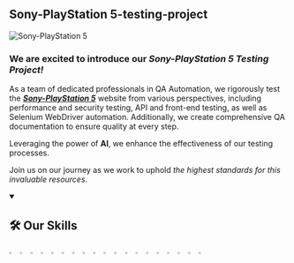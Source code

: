 ## Sony-PlayStation 5-testing-project



![Sony-PlayStation 5](https://images.scentre.pl/images/_popup_multi_00001/ps5-3gry.png)

### **We are excited to introduce our _Sony-PlayStation 5 Testing Project!_**

As a team of dedicated professionals in QA Automation, we rigorously test the **_[Sony-PlayStation 5](https://www.playstation.com/en-us/ps5/?smcid=pdc%3Aen-us%3Aprimary%20nav%3Amsg-ps5%3Aps5)_** website from various perspectives, including performance and security testing, API and front-end testing, as well as Selenium WebDriver automation. Additionally, we create comprehensive QA documentation to ensure quality at every step.

Leveraging the power of **AI**, we enhance the effectiveness of our testing processes.

Join us on our journey as we work to uphold _the highest standards for this invaluable resources_.



<details open>
  <summary><h2>🛠 Our Skills</h2></summary>
  <p>
    <code><img width="3%" src="https://www.vectorlogo.zone/logos/nodejs/nodejs-icon.svg"></code>
    <code><img width="3%" src="https://www.vectorlogo.zone/logos/python/python-icon.svg"></code>
    <code><img width="3%" src="https://www.vectorlogo.zone/logos/w3_html5/w3_html5-icon.svg"></code>
    <code><img width="3%" src="https://blog.jetbrains.com/wp-content/uploads/2019/01/pycharm_icon.svg"></code>
    <code><img width="3%" src="https://www.vectorlogo.zone/logos/getpostman/getpostman-icon.svg"></code>
    <code><img width="3%" src="https://www.vectorlogo.zone/logos/google_chrome/google_chrome-icon.svg"></code>
    <code><img width="3%" src="https://www.vectorlogo.zone/logos/microsoft_edge/microsoft_edge-icon.svg"></code>
    <code><img width="3%" src="https://www.vectorlogo.zone/logos/firefox/firefox-icon.svg"></code>
    <code><img width="3%" src="https://www.vectorlogo.zone/logos/atlassian_jira/atlassian_jira-icon.svg"></code>
    <code><img width="3%" src="https://www.vectorlogo.zone/logos/gtmetrix/gtmetrix-icon.svg"></code>
    <code><img width="3%" src="https://raw.githubusercontent.com/gilbarbara/logos/main/logos/lighthouse.svg"></code>
    <code><img width="3%" src="https://www.vectorlogo.zone/logos/browserstack/browserstack-icon.svg"></code>
    <code><img width="3%" src="https://raw.githubusercontent.com/gilbarbara/logos/main/logos/selenium.svg"></code>
    <code><img width="3%" src="https://encrypted-tbn0.gstatic.com/images?q=tbn:ANd9GcQxxSJwBauRp4QVl5aTRnqlPKkow6adLJt2Uw&s"></code>
    <code><img width="3%" src="https://upload.wikimedia.org/wikipedia/commons/thumb/archive/a/ae/20230204082502%21Google_Sheets_2020_Logo.svg/120px-Google_Sheets_2020_Logo.svg.png"></code>
    <code><img width="3%" src="https://ph-files.imgix.net/79163dc8-1b60-410f-962c-951f966b8c2d.png?auto=format&fit=crop"></code>
    <code><img width="3%" src="https://www.vectorlogo.zone/logos/slack/slack-icon.svg"></code>
    <code><img width="3%" src="https://www.vectorlogo.zone/logos/git-scm/git-scm-icon.svg"></code>
    <code><img width="3%" src="https://www.vectorlogo.zone/logos/github/github-tile.svg"></code>
  </p>
</details>

